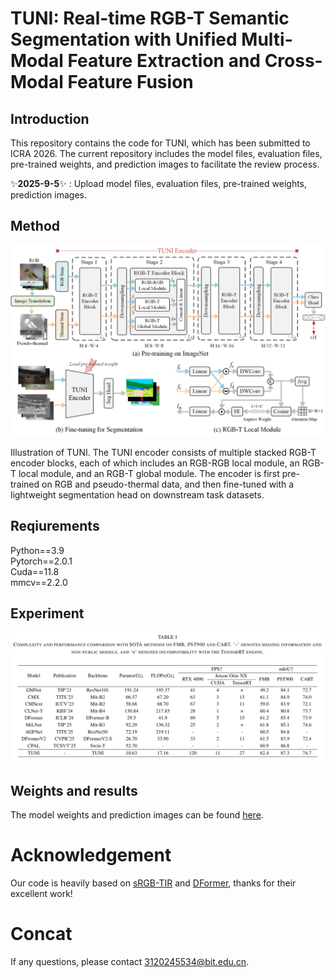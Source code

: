 # TUNI: Real-time RGB-T Semantic Segmentation with Unified Multi-Modal Feature Extraction and Cross-Modal Feature Fusion
## Introduction
This repository contains the code for TUNI, which has been submitted to ICRA 2026. The current repository includes the model files, evaluation files, pre-trained weights, and prediction images to facilitate the review process.

✨**2025-9-5**✨ : Upload model files, evaluation files, pre-trained weights, prediction images. 

## Method 
![picture1](./Fig/fig2.png)

Illustration of TUNI. The TUNI encoder consists of multiple stacked RGB-T encoder blocks, each of which includes an RGB-RGB local module,
an RGB-T local module, and an RGB-T global module. The encoder is first pre-trained on RGB and pseudo-thermal data, and then fine-tuned with a
lightweight segmentation head on downstream task datasets.

## Reqiurements
Python==3.9  
Pytorch==2.0.1  
Cuda==11.8  
mmcv==2.2.0  
## Experiment
![picture2](./Fig/fig5.png)

## Weights and results
The model weights and prediction images can be found [here](sha256:d9e63ff44a8723299e511d848528590cebb55887129f688091fd0a142ee3bbb9).

# Acknowledgement
Our code is heavily based on [sRGB-TIR](https://github.com/RPM-Robotics-Lab/sRGB-TIR/tree/main) and [DFormer](https://github.com/VCIP-RGBD/DFormer/tree/main), thanks for their excellent work!
# Concat
If any questions, please contact 3120245534@bit.edu.cn.
